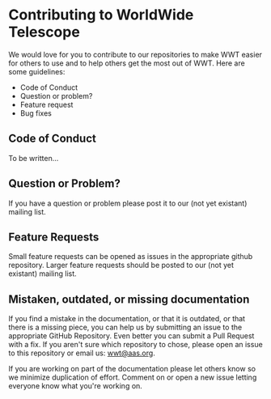 # Contributing to WorldWide Telescope

We would love for you to contribute to our repositories to make WWT easier for others to use and to help others get the most out of WWT. Here are some guidelines:

* Code of Conduct
* Question or problem?
* Feature request
* Bug fixes

## Code of Conduct
To be written... 

## Question or Problem?
If you have a question or problem please post it to our (not yet existant) mailing list.

## Feature Requests
Small feature requests can be opened as issues in the appropriate github repository. Larger feature requests should be posted to our (not yet existant) mailing list.

## Mistaken, outdated, or missing documentation
If you find a mistake in the documentation, or that it is outdated, or that there is a missing piece, you can help us by submitting an issue to the appropriate GitHub Repository. Even better you can submit a Pull Request with a fix. If you aren't sure which repository to chose, please open an issue to this repository or email us: wwt@aas.org.

If you are working on part of the documentation please let others know so we minimize duplication of effort. Comment on or open a new issue letting everyone know what you're working on.
